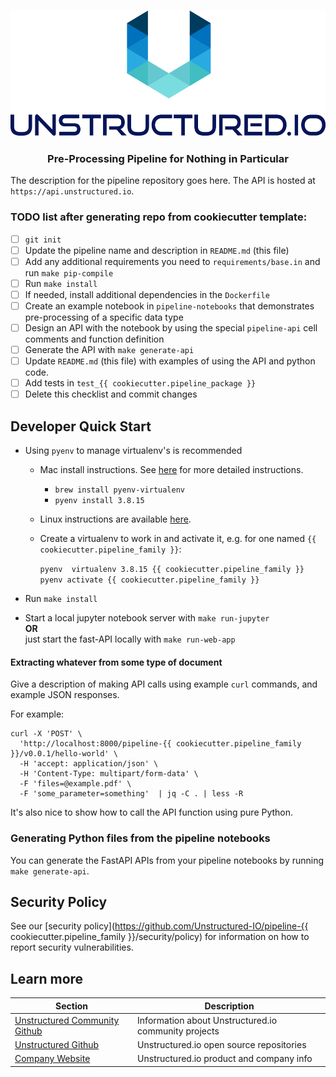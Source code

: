 <h3 align="center">
  <img src="img/unstructured_logo.png" height="200">
</h3>

<h3 align="center">
  <p>Pre-Processing Pipeline for Nothing in Particular</p>
</h3>


The description for the pipeline repository goes here.
The API is hosted at `https://api.unstructured.io`.

### TODO list after generating repo from cookiecutter template:

- [ ] `git init`
- [ ] Update the pipeline name and description in `README.md` (this file)
- [ ] Add any additional requirements you need to `requirements/base.in` and run `make pip-compile`
- [ ] Run `make install`
- [ ] If needed, install additional dependencies in the `Dockerfile`
- [ ] Create an example notebook in `pipeline-notebooks` that demonstrates pre-processing of a specific data type
- [ ] Design an API with the notebook by using the special `pipeline-api` cell comments and function definition
- [ ] Generate the API with `make generate-api`
- [ ] Update `README.md` (this file) with examples of using the API and python code.
- [ ] Add tests in `test_{{ cookiecutter.pipeline_package }}`
- [ ] Delete this checklist and commit changes

## Developer Quick Start

* Using `pyenv` to manage virtualenv's is recommended
	* Mac install instructions. See [here](https://github.com/Unstructured-IO/community#mac--homebrew) for more detailed instructions.
		* `brew install pyenv-virtualenv`
	  * `pyenv install 3.8.15`
  * Linux instructions are available [here](https://github.com/Unstructured-IO/community#linux).

  * Create a virtualenv to work in and activate it, e.g. for one named `{{ cookiecutter.pipeline_family }}`:

	`pyenv  virtualenv 3.8.15 {{ cookiecutter.pipeline_family }}` <br />
	`pyenv activate {{ cookiecutter.pipeline_family }}`

* Run `make install`
* Start a local jupyter notebook server with `make run-jupyter` <br />
	**OR** <br />
	just start the fast-API locally with `make run-web-app`

#### Extracting whatever from some type of document

Give a description of making API calls using example `curl` commands, and example JSON responses.

For example:
```
curl -X 'POST' \
  'http://localhost:8000/pipeline-{{ cookiecutter.pipeline_family }}/v0.0.1/hello-world' \
  -H 'accept: application/json' \
  -H 'Content-Type: multipart/form-data' \
  -F 'files=@example.pdf' \
  -F 'some_parameter=something'  | jq -C . | less -R
```

It's also nice to show how to call the API function using pure Python.

### Generating Python files from the pipeline notebooks

You can generate the FastAPI APIs from your pipeline notebooks by running `make generate-api`.

## Security Policy

See our [security policy](https://github.com/Unstructured-IO/pipeline-{{ cookiecutter.pipeline_family }}/security/policy) for
information on how to report security vulnerabilities.

## Learn more

| Section | Description |
|-|-|
| [Unstructured Community Github](https://github.com/Unstructured-IO/community) | Information about Unstructured.io community projects  |
| [Unstructured Github](https://github.com/Unstructured-IO) | Unstructured.io open source repositories |
| [Company Website](https://unstructured.io) | Unstructured.io product and company info |
